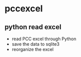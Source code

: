# pccexcel
python read excel
---
+ read PCC excel through Python
+ save the data to sqlite3
+ reorganize the excel
